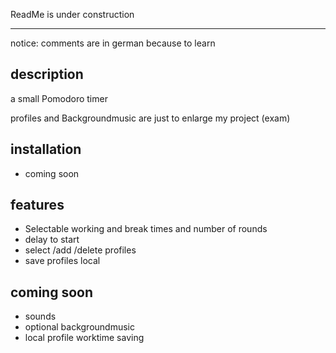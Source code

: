 ReadMe is under construction

---

notice: comments are in german because to learn

## description

a small Pomodoro timer

profiles and Backgroundmusic are just to enlarge my project (exam)

## installation

- coming soon

## features

- Selectable working and break times and number of rounds
- delay to start
- select /add /delete profiles
- save profiles local

## coming soon

- sounds
- optional backgroundmusic
- local profile worktime saving
